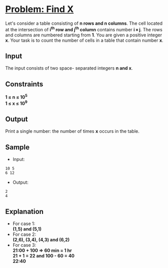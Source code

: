 # [Problem: Find X](https://my.newtonschool.co/playground/code/ri7s8g5q4pzd)

Let's consider a table consisting of **n rows and n columns**. The cell located at the intersection of **i<sup>th</sup> row and j<sup>th</sup> column** contains number **i × j**. The rows and columns are numbered starting from **1**. You are given a positive integer **x**. Your task is to count the number of cells in a table that contain number **x**.

## Input

The input consists of two space- separated integers **n and x**.

## Constraints

**1 ≤ n ≤ 10<sup>5</sup>** <br>
**1 ≤ x ≤ 10<sup>9</sup>**

## Output

Print a single number: the number of times **x** occurs in the table.

## Sample

- Input:
```
10 5
6 12
```

- Output:
```
2
4
```

## Explanation

- For case 1: <br> **(1,5) and (5,1)** <br>
- For case 2: <br> **(2,6), (3,4), (4,3) and (6,2)** <br>
- For case 3: <br> **21:00 + 100 => 60 min = 1 hr <br> 21 + 1 = 22 and 100 - 60 = 40 <br> 22:40** <br>
